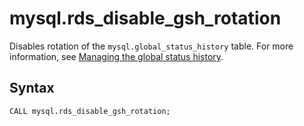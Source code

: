 # mysql\.rds\_disable\_gsh\_rotation<a name="mysql_rds_disable_gsh_rotation"></a>

Disables rotation of the `mysql.global_status_history` table\. For more information, see [Managing the global status history](Appendix.MySQL.CommonDBATasks.md#Appendix.MySQL.CommonDBATasks.GoSH)\.

## Syntax<a name="mysql_rds_disable_gsh_rotation-syntax"></a>

```
CALL mysql.rds_disable_gsh_rotation;
```